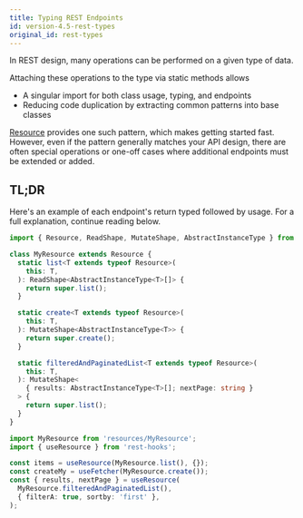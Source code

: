 ```yaml
---
title: Typing REST Endpoints
id: version-4.5-rest-types
original_id: rest-types
---
```


In REST design, many operations can be performed on a given type of data.

Attaching these operations to the type via static methods allows

- A singular import for both class usage, typing, and endpoints
- Reducing code duplication by extracting common patterns into base classes

[Resource](../api/Resource) provides one such pattern, which makes getting started
fast. However, even if the pattern generally matches your API design, there
are often special operations or one-off cases where additional endpoints must
be extended or added.

## TL;DR

Here's an example of each endpoint's return typed followed by usage. For
a full explanation, continue reading below.

```typescript
import { Resource, ReadShape, MutateShape, AbstractInstanceType } from 'rest-hooks';

class MyResource extends Resource {
  static list<T extends typeof Resource>(
    this: T,
  ): ReadShape<AbstractInstanceType<T>[]> {
    return super.list();
  }

  static create<T extends typeof Resource>(
    this: T,
  ): MutateShape<AbstractInstanceType<T>> {
    return super.create();
  }

  static filteredAndPaginatedList<T extends typeof Resource>(
    this: T,
  ): MutateShape<
    { results: AbstractInstanceType<T>[]; nextPage: string }
  > {
    return super.list();
  }
}
```

```typescript
import MyResource from 'resources/MyResource';
import { useResource } from 'rest-hooks';

const items = useResource(MyResource.list(), {});
const createMy = useFetcher(MyResource.create());
const { results, nextPage } = useResource(
  MyResource.filteredAndPaginatedList(),
  { filterA: true, sortby: 'first' },
);
```
